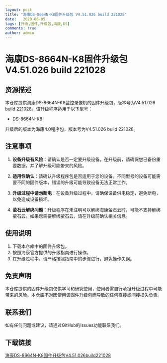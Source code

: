 ```yaml
---
layout: post
title: "海康DS-8664N-K8固件升级包 V4.51.026 build 221028"
date:   2020-06-05
tags: [升级,固件,升级包,海康,DS]
comments: true
author: admin
---
```

# 海康DS-8664N-K8固件升级包 V4.51.026 build 221028

## 资源描述

本仓库提供海康DS-8664N-K8监控录像机的固件升级包，版本号为V4.51.026 build 221028。该升级程序适用于以下型号：

- DS-8664N-K8

升级后的版本为海康4.0程序包，版本号为V4.51.026 build 221028。

## 注意事项

1. **设备升级有风险**：请确认是否一定要升级设备。在升级前，请确保您已备份重要数据，并了解升级可能带来的风险。

2. **适用性确认**：请确认升级程序包是否适用于您的设备。不同型号的设备可能需要不同的固件版本，错误的升级可能导致设备无法正常工作。

3. **升级过程中请勿断电**：在设备升级过程中，请确保设备供电稳定，避免断电，以免造成设备损坏。

4. **萤石云解绑问题**：升级程序在未注明可以解绑海康萤石云时，可能不支持解绑萤石云。如果您需要解绑萤石云，请在升级前确认相关信息。

## 使用说明

1. 下载本仓库中的固件升级包。
2. 按照海康官方提供的升级指南进行操作。
3. 在升级过程中，请严格按照指南中的步骤进行，避免操作失误。

## 免责声明

本仓库提供的固件升级包仅供学习和研究使用，使用者需自行承担升级过程中可能带来的风险。本仓库不对因使用该固件升级包而导致的任何直接或间接损失负责。

## 联系我们

如有任何问题或建议，请通过GitHub的Issues功能联系我们。

## 下载链接

[海康DS-8664N-K8固件升级包V4.51.026build221028](https://pan.quark.cn/s/ee6cf42f6287)